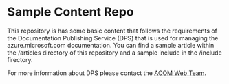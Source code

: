 # Sample Content Repo

This repository is has some basic content that follows the requirements of  the Documentation Publishing Service (DPS) that is used for managing the azure.microsoft.com documentation. You can find a sample article within the /articles directory of this repository and a sample include in the /include firectory. 

For more information about DPS please contact the [ACOM Web Team](mailto:winaz_webteam@microsoft.com).



<!--HONumber=Jun16_HO1-->


